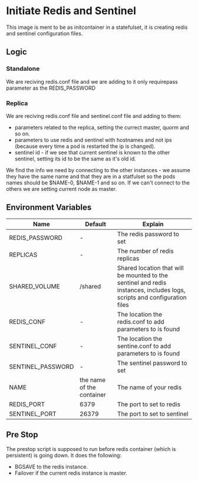 # Initiate Redis and Sentinel

This image is ment to be as initcontainer in a statefulset, it is creating redis and sentinel configuration files.

## Logic

### Standalone

We are reciving redis.conf file and we are adding to it only requirepass parameter as the REDIS_PASSWORD

### Replica

We are reciving redis.conf file and sentinel.conf file and adding to them:
- parameters related to the replica, setting the currect master, quorm and so on.
- parameters to use redis and sentinel with hostnames and not ips (because every time a pod is restarted the ip is changed).
- sentinel id - if we see that current sentinel is known to the other sentinel, setting its id to be the same as it's old id.

We find the info we need by connecting to the other instances - we assume they have the same name and that they are in a statfulset so the pods names should be $NAME-0, $NAME-1 and so on.
If we can't connect to the others we are setting current node as master.

## Environment Variables

| Name              | Default                   | Explain                                                                  						   |
|-------------------|---------------------------|--------------------------------------------------------------------------------------------------------------------------|
| REDIS_PASSWORD    | -                         | The redis password to set                                                						   |
| REPLICAS          | -                         | The number of redis replicas                                             						   |
| SHARED_VOLUME     | /shared                   | Shared location that will be mounted to the sentinel and redis instances, includes logs, scripts and configuration files |
| REDIS_CONF        | -                         | The location the redis.conf to add parameters to is found                                                                |
| SENTINEL_CONF     | -                         | The location the sentine.conf to add parameters to is found                                                              |
| SENTINEL_PASSWORD | -                         | The sentinel password to set                                                                                             |
| NAME              | the name of the container | The name of your redis                                                                                                   |
| REDIS_PORT        | 6379                      | The port to set to redis                                                                                                 |
| SENTINEL_PORT     | 26379                     | The port to set to sentinel                                              						   |


## Pre Stop
The prestop script is supposed to run before redis container (which is persistent) is going down.
It does the following:
- BGSAVE to the redis instance.
- Failover if the current redis instance is master. 
